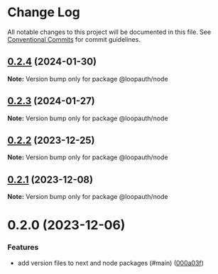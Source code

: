 # Change Log

All notable changes to this project will be documented in this file.
See [Conventional Commits](https://conventionalcommits.org) for commit guidelines.

## [0.2.4](https://github.com/betaly/loopauth-js/compare/@loopauth/node@0.2.3...@loopauth/node@0.2.4) (2024-01-30)

**Note:** Version bump only for package @loopauth/node





## [0.2.3](https://github.com/betaly/loopauth-js/compare/@loopauth/node@0.2.2...@loopauth/node@0.2.3) (2024-01-27)

**Note:** Version bump only for package @loopauth/node





## [0.2.2](https://github.com/betaly/loopauth-js/compare/@loopauth/node@0.2.1...@loopauth/node@0.2.2) (2023-12-25)

**Note:** Version bump only for package @loopauth/node





## [0.2.1](https://github.com/betaly/loopauth-js/compare/@loopauth/node@0.2.0...@loopauth/node@0.2.1) (2023-12-08)

**Note:** Version bump only for package @loopauth/node





# 0.2.0 (2023-12-06)


### Features

* add version files to next and node packages (#main) ([000a03f](https://github.com/betaly/loopauth-js/commit/000a03f9401890ac7eacf2190d61b4b57a9ab2fb))
